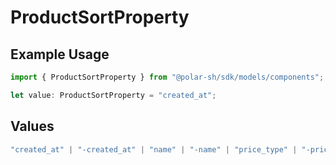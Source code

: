 # ProductSortProperty

## Example Usage

```typescript
import { ProductSortProperty } from "@polar-sh/sdk/models/components";

let value: ProductSortProperty = "created_at";
```

## Values

```typescript
"created_at" | "-created_at" | "name" | "-name" | "price_type" | "-price_type" | "price_amount_type" | "-price_amount_type" | "price_amount" | "-price_amount"
```